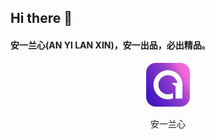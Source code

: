 ## Hi there 👋

#### 安一兰心(AN YI LAN XIN)，安一出品，必出精品。

<p align="center">
	<a href="https://anyilanxin.com"><img src="./docs/images/logo.png" width="14%"></a>
</p>
<p align="center">
安一兰心
</p>
